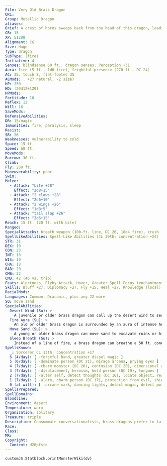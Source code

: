 ```yaml
---
File: Very Old Brass Dragon
URL: 
Group: Metallic Dragon
aliases: 
Brief: A crest of horns sweeps back from the head of this dragon, leading to a long neck and serpentine brass body.
CR: 15
XP: 51200
Alignment: CG
Size: Huge
Type: dragon
SubType: (fire)
Initiative: 4
Senses: blindsense 60 ft., dragon senses; Perception +31
Aura: fire (5 ft., 1d6 fire), frightful presence (270 ft., DC 24)
AC: 35, touch 8, flat-footed 35
ACMods: , +27 natural, -2 size)
HP: 250
HD: (20d12+120)
HPMods: 
Fortitude: 18
Reflex: 12
Will: 16
SaveMods: 
DefensiveAbilities: 
DR: 15/magic
Immunities: fire, paralysis, sleep
Resist: 
SR: 26
Weaknesses: vulnerability to cold
Space: 15 ft.
Speed: 60 ft.
MoveMods: 
Burrow: 30 ft.
Climb: 
Fly: 200 ft.
Maneuverability: poor
Swim: 
Melee: 
  - Attack: "bite +28"
    Effect: "2d8+15"
  - Attack: "2 claws +28"
    Effect: "2d6+10"
  - Attack: "2 wings +26"
    Effect: "1d8+5"
  - Attack: "tail slap +26"
    Effect: "2d6+15"
Reach: 15 ft. (20 ft. with bite)
Ranged: 
SpecialAttacks: breath weapon (100-ft. line, DC 26, 18d4 fire), crush (small creatures, DC 26, 2d8+15), desert wind, sleep breath
SpellLikeAbilities: Spell-Like Abilities (CL 20th; concentration +24)  At will--control winds, endure elements, speak with animals, suggestion (DC 17)
STR: 31
DEX: 10
CON: 23
INT: 18
WIS: 19
CHA: 18
BAB: 20
CMB: 32
CMD: 42 (46 vs. trip)
Feats: Alertness, Flyby Attack, Hover, Greater Spell Focus (enchantment), Improved Initiative, Improved Vital Strike, Multiattack, Power Attack, Spell Focus (enchantment), Vital Strike
Skills: Bluff +27, Diplomacy +27, Fly +15, Heal +27, Knowledge (local) +27, Linguistics +27, Perception +31, Sense Motive +31, Spellcraft +27, Survival +27
RacialMods: 
Languages: Common, Draconic, plus any 22 more
SQ: move sand
SpecialAbilities:
  Desert Wind (Su): >
    A juvenile or older brass dragon can call up the desert wind to serve him. This functions as gust of wind, but any creature in its path must make a Fortitude save (DC 26) or be blinded for 1d4 rounds by the sand.
  Fire Aura (Su): >
    An old or older brass dragon is surrounded by an aura of intense heat. All creatures within 5 feet of the dragon take 1d6 points of fire damage at the beginning of the dragon's turn. An ancient brass dragon's aura extends to 10 feet. A great wyrm's damage increases to 2d6. A brass dragon can suppress or activate this aura at will as a free action.
  Move Sand (Su): >
    A young or older brass dragon can move sand to excavate ruins or hide treasures. This functions as move earth, but it only affects sand. The dragon uses his HD in place of his caster level for this effect. This is equivalent to a 5th-level spell.
  Sleep Breath (Su): >
    Instead of a line of fire, a brass dragon can breathe a 50 ft. cone of sleep gas. Creatures within the cone must succeed on a Will save or fall asleep for 1d6+9 rounds.
SpellsKnown:
  _: Sorcerer CL 13th; concentration +17
  6 (4/day): [ -forceful hand, greater dispel magic ]
  5 (6/day): [ -dominate person (DC 21), mirage arcana, prying eyes ]
  4 (7/day): [ -charm monster (DC 20), confusion (DC 20), dimensional anchor, locate creature ]
  3 (7/day): [ -displacement, heroism, hold person (DC 19), tongues ]
  2 (7/day): [ -alter self, detect thoughts (DC 16), locate object, resist energy, see invisibility ]
  1 (7/day): [ -alarm, charm person (DC 17), protection from evil, shield, ventriloquism ]
  0 (at will): [ -arcane mark, dancing lights, detect magic, detect poison, ghost sound (DC 14), mage hand, message, prestidigitation, read magic ]
SpellsPrepared: 
SpellDomains: 
Bloodline: 
Environment: desert
Temperature: warm
Organization: solitary
Treasure: triple
Description: Consummate conversationalists, brass dragons prefer to talk instead of fight. Brass dragons lair near humanoid settlements, where they can hear the most recent news and gossip.
Race: 
Class: 
MR: 
Copyright:
  Content: d20pfsrd
---
```

```dataviewjs
customJS.Statblock.printMonsterWiki(dv)
```
